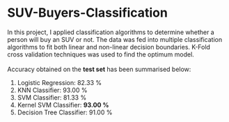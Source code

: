 # SUV-Buyers-Classification

In this project, I applied classification algorithms to determine whether a person will buy an SUV or not. The data was fed into multiple classification algorithms to fit both linear and non-linear decision boundaries. K-Fold cross validation techniques was used to find the optimum model. 
</br> </br>
Accuracy obtained on the **test set** has been summarised below: </br>

1. Logistic Regression: 82.33 % </br>
2. KNN Classifier: 93.00 % </br>
3. SVM Classifier: 81.33 % </br>
4. Kernel SVM Classifier: **93.00 %** </br>
5. Decision Tree Classifier: 91.00 %
